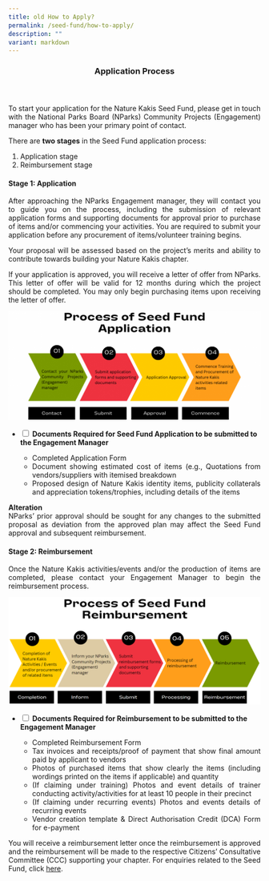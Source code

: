 ```yaml
---
title: old How to Apply?
permalink: /seed-fund/how-to-apply/
description: ""
variant: markdown
---
```

<style>
a[target="_blank"]:after {
	content:none;
	margin: 0 3px 0 5px;
	}

details {
	cursor: pointer;
	}

details > summary {
	text-indent:-22px;
	margin-left:22px;
	}

details > ul li {
	margin-left: 22px;
	}
</style>

<header>
	<h3>Application Process</h3>
</header>


<p align="justify">To start your application for the Nature Kakis Seed Fund, please get in touch with the National Parks Board (NParks) Community Projects (Engagement) manager who has been your primary point of contact.</p>
<p align="justify">There are <b>two stages</b> in the Seed Fund application process:</p>
<ol>
	<li>Application stage</li>
	<li>Reimbursement stage</li>
</ol>

<h4>Stage 1: Application</h4>
<p align="justify">After approaching the NParks Engagement manager, they will contact you to guide you on the process, including the submission of relevant application forms and supporting documents for approval prior to purchase of items and/or commencing your activities. You are required to submit your application before any procurement of items/volunteer training begins.</p>
<p align="justify">Your proposal will be assessed based on the project’s merits and ability to contribute towards building your Nature Kakis chapter.</p>
<p align="justify">If your application is approved, you will receive a letter of offer from NParks. This letter of offer will be valid for 12 months during which the project should be completed. You may only begin purchasing items upon receiving the letter of offer.</p>

<img src="/images/Seed%20Fund/seed%20fund%201.png"><br>

<ul class="jekyllcodex_accordion">
	<li><input type="checkbox" id="accordion1">
		<label for="accordion1"><strong>Documents Required for Seed Fund Application to be submitted to the Engagement Manager</strong></label><div>
			<ul align="justify">
				<li>Completed Application Form</li>
				<li>Document showing estimated cost of items (e.g., Quotations from vendors/suppliers with itemised breakdown</li>
				<li>Proposed design of Nature Kakis identity items, publicity collaterals and appreciation tokens/trophies, including details of the items</li>
			</ul>
	</div></li>
</ul>

<p align="justify"><b>Alteration</b><br>NParks’ prior approval should be sought for any changes to the submitted proposal as deviation from the approved plan may affect the Seed Fund approval and subsequent reimbursement.</p>
	
<h4>Stage 2: Reimbursement</h4>
<p align="justify">Once the Nature Kakis activities/events and/or the production of items are completed, please contact your Engagement Manager to begin the reimbursement process.</p>

<img src="/images/Seed%20Fund/seed%20fund%205.PNG"><br>

<ul class="jekyllcodex_accordion">
	<li><input type="checkbox" id="accordion2">
		<label for="accordion2"><strong>Documents Required for Reimbursement to be submitted to the Engagement Manager</strong></label><div>
			<ul align="justify">
				<li>Completed Reimbursement Form</li>
				<li>Tax invoices and receipts/proof of payment that show final amount paid by applicant to vendors</li>
				<li>Photos of purchased items that show clearly the items (including wordings printed on the items if applicable) and quantity</li>
				<li>(If claiming under training) Photos and event details of trainer conducting activity/activities for at least 10 people in their precinct</li>
				<li>(If claiming under recurring events) Photos and events details of recurring events</li>
				<li>Vendor creation template &amp; Direct Authorisation Credit (DCA) Form for e-payment</li>
			</ul>
	</div></li>
</ul>

<p align="justify">You will receive a reimbursement letter once the reimbursement is approved and the reimbursement will be made to the respective Citizens’ Consultative Committee (CCC) supporting your chapter. For enquiries related to the Seed Fund, click <a rel="noopener noreferrer" target="_blank" href="https://go.gov.sg/nk-formsg-enquiries">here</a>.</p>